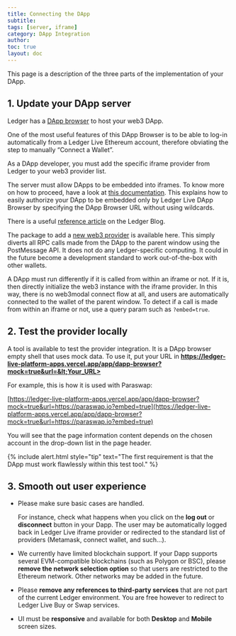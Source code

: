 ```yaml
---
title: Connecting the DApp 
subtitle:
tags: [server, iframe]
category: DApp Integration
author:
toc: true
layout: doc
---
```


This page is a description of the three parts of the implementation of your DApp.

## 1. Update your DApp server

Ledger has a [DApp browser](https://github.com/LedgerHQ/ledger-live-platform-apps) to host your web3 DApp.

One of the most useful features of this DApp Browser is to be able to log-in automatically from a Ledger Live Ethereum account, therefore obviating the step to manually “Connect a Wallet”.

As a DApp developer, you must add the specific iframe provider from Ledger to your web3 provider list.

The server must allow DApps to be embedded into iframes. To know more on how to proceed, have a look at [this documentation](https://developer.mozilla.org/en-US/docs/Web/HTTP/Headers/Content-Security-Policy/frame-ancestors). This explains how to easily authorize your DApp to be embedded only by Ledger Live DApp Browser by specifying the DApp Browser URL without using wildcards.

There is a useful [reference article](https://blog.ledger.com/paraswap-defi/) on the Ledger Blog.

The package to add a [new web3 provider](https://www.npmjs.com/package/@ledgerhq/iframe-provider) is available here. This simply diverts all RPC calls made from the DApp to the parent window using the PostMessage API. It does not do any Ledger-specific computing. It could in the future become a development standard to work out-of-the-box with other wallets.

A DApp must run differently if it is called from within an iframe or not. If it is, then directly initialize the web3 instance with the iframe provider. In this way, there is no web3modal connect flow at all, and users are automatically connected to the wallet of the parent window. To detect if a call is made from within an iframe or not, use a query param such as `?embed=true`.

## 2. Test the provider locally

A tool is available to test the provider integration. It is a DApp browser empty shell that uses mock data. To use it, put your URL in <b>https://ledger-live-platform-apps.vercel.app/app/dapp-browser?mock=true&url=&lt;Your_URL></b>
  
For example, this is how it is used with Paraswap:

[https://ledger-live-platform-apps.vercel.app/app/dapp-browser?mock=true&url=https://paraswap.io?embed=true](https://ledger-live-platform-apps.vercel.app/app/dapp-browser?mock=true&url=https://paraswap.io?embed=true)

You will see that the page information content depends on the chosen account in the drop-down list in the page header.

<!--  -->
{% include alert.html style="tip" text="The first requirement is that the DApp must work flawlessly within this test tool." %}
<!--  -->

## 3. Smooth out user experience

* Please make sure basic cases are handled.

  For instance, check what happens when you click on the **log out** or **disconnect** button in your Dapp. The user may be automatically logged back in Ledger Live iframe provider or redirected to the standard list of providers (Metamask, connect wallet, and such…).

* We currently have limited blockchain support. If your Dapp supports several EVM-compatible blockchains (such as Polygon or BSC), please **remove the network selection option** so that users are restricted to the Ethereum network. Other networks may be added in the future.

* Please **remove any references to third-party services** that are not part of the current Ledger environment. You are free however to redirect to Ledger Live Buy or Swap services.

* UI must be **responsive** and available for both **Desktop** and **Mobile** screen sizes.

